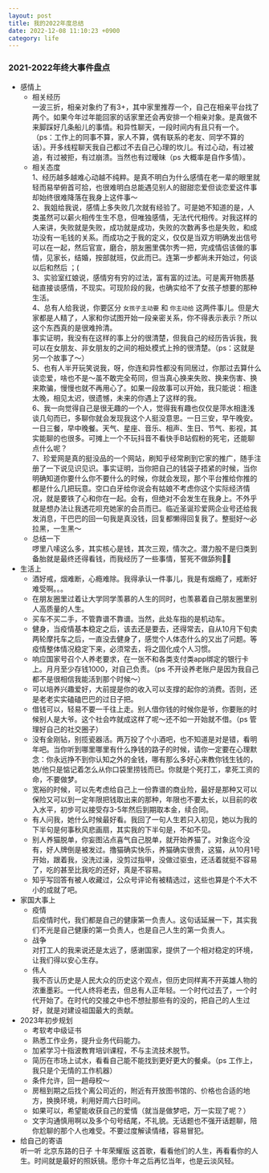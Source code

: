 ```yaml
---
layout: post
title: 我的2022年度总结
date: 2022-12-08 11:10:23 +0900
category: life
---
```

### 2021-2022年终大事件盘点  
- 感情上  
    - 相关经历  
    一波三折，相亲对象约了有3+，其中家里推荐一个，自己在相亲平台找了两个。如果今年过年能回家的话家里还会再安排一个相亲对象。是真做不来脚踩好几条船儿的事情。和异性聊天，一段时间内有且只有一个。（ps：工作上的同事不算，家人不算，偶有联系的老友、同学不算的话）。开多线程聊天我自己都过不去自己心理的坎儿。有过心动，有过被追，有过被拒，有过崩溃。当然也有过暧昧（ps 大概率是自作多情）。  
    - 相关态度  
    1、经历越多越难心动越不纯粹。是真不明白为什么感情在老一辈的眼里就轻而易举俯首可拾，也很难明白总能遇见别人的甜甜恋爱但谈恋爱这件事却始终很难降落在我身上这件事～  
    2、我姐给我说，感情上多失败几次就有经验了。可是她不知道的是，人类虽然可以薪火相传生生不息，但唯独感情，无法代代相传。对我这样的人来讲，失败就是失败，成功就是成功，失败的次数再多也是失败，和成功没有一毛钱的关系。而成功之于我的定义，仅仅是当双方明确发出信号可以在一起，然后官宣，磨合，朋友圈里偶尔秀一把，完成情侣该做的事情，见家长，结婚，按部就班，仅此而已。连第一步都尚未开始过，何谈以后和然后 ；(  
    3、实验室红娘说，感情穷有穷的过法，富有富的过法。可是离开物质基础直接谈感情，不现实。可现阶段的我，也确实给不了女孩子想要的那种生活。    
    4、总有人给我说，你要区分 `女孩子主动要` 和 `你主动给` 这两件事儿。但是大家都是人精了，人家和你试图开始一段亲密关系，你不得表示表示？所以这个东西真的是很难拎清。    
    事实证明，我没有在这样的事上分的很清楚，但我自己的经历告诉我，我可以在女朋友、非女朋友的之间的相处模式上拎的很清楚。（ps：这就是另一个故事了～）  
    5、也有人半开玩笑说我，呀，你连和异性都没有同居过，你那过去算什么谈恋爱，啥也不是～虽不敢完全苟同，但当真心换来失败、换来伤害、换来欺骗，慢慢也就不再用心了。如果一段故事可以开始，我只能说：相逢太晚，相见太迟，很遗憾，未来的你遇上了这样的我。  
    6、我一向觉得自己是很无趣的一个人，觉得我有趣也仅仅是萍水相逢浅谈几句而已，多聊你就会发现我这个人挺没意思。一日三安，早午晚安。一日三餐，早中晚餐。天气、星座、音乐、相声、生日、节气、影视，其实能聊的也很多。可摊上一个不玩抖音不看快手B站假粉的死宅，还能聊点什么呢？     
    7、珍爱网是真的挺没品的一个网站，刷知乎经常刷到它家的推广，随手注册了一下说见识见识。事实证明，当你把自己的钱袋子捂紧的时候，当你明确知道你要什么你不要什么的时候，你就会发现，那个平台推给你推的都是什么几把玩意。空口白牙给你说会有姑娘不考虑你这个实际经济情况，就是要铁了心和你在一起。会有，但绝对不会发生在我身上。不外乎就是想办法让我透花呗充她家的会员而已。临近圣诞珍爱网企业号还给我发消息，干巴巴的回一句我是真没钱，回复都懒得回复我了。整挺好～必拉黑，一生黑～  
    - 总结一下  
    啰里八嗦这么多，其实核心是钱，其次三观，情次之。潜力股不是归类到备胎就是最终还得看钱，而我经历了一些事情，誓死不做舔狗🤷‍♂️
- 生活上
    - 酒好戒，烟难断，心瘾难除。我得承认一件事儿，我是有烟瘾了，戒断好难受啊。。。
    - 在朋友圈里过着让大学同学羡慕的人生的同时，也羡慕着自己朋友圈里别人高质量的人生。
    - 买车不买二手，不管靠谱不靠谱。当然，此处车指的是机动车。
    - 健身，当疫情基本稳定之后，该去还是要去，还得常去，自从10月下旬卖两轮摩托车之后，一直没去健身了，感觉个人体态什么的又出了问题。等疫情整体情况稳定下来，必须常去，将之固化成个人习惯。
    - 响应国家号召个人养老要求，在一张不和各类支付类app绑定的银行卡上。月月至少存钱1000，对自己负责。（ps 不开设养老账户是因为我自己都不是很相信我能活到那个时候～）  
    - 可以培养兴趣爱好，大前提是你的收入可以支撑的起你的消费。否则，还是老老实实磕磕巴巴的过日子把。
    - 借钱可以，轻易不要一千往上走。别人借你钱的时候你是爷，你要账的时候别人是大爷。这个社会咋就成这样了呢～还不如一开始就不借。（ps 管理好自己的社交圈子）
    - 没有金刚钻，别揽瓷器活。两万投了个小酒吧，也不知道是对是错，看明年吧。当你听到哪里哪里有什么挣钱的路子的时候，请你一定要在心理默念：你永远挣不到你认知之外的金钱，哪有那么多好心来教你钱生钱的，她/他只是惦记着怎么从你口袋里捞钱而已。你就是个死打工，拿死工资的命，不要做梦。  
    - 宽裕的时候，可以先考虑给自己上一份靠谱的商业险，最好是那种又可以保险又可以到一定年限把钱取出来的那种，年限也不要太长，以目前的收入水平，初步可以接受存3-5年然后到期取本金，续合同。  
    - 有人问我，她什么时候最好看。我回了一句人生若只入初见，她以为我的下半句是何事秋风悲画扇，其实我的下半句是，不如不见。  
    - 别人养猫脱单，你妄图沾点喜气自己脱单，就开始养猫了。对象迄今没有，好人牌倒是被发过。撸猫确实快乐，养猫确实很贵，这猫，从10月1号开始，跟着我，没洗过澡，没剪过指甲，没做过驱虫，还活着就挺不容易了，吃的甚至比我吃的还好，真是不容易。
    - 知乎写回答有被人收藏过，公众号评论有被精选过，这些也算是个不大不小的成就了吧。
 - 家国大事上
    - 疫情  
    后疫情时代，我们都是自己的健康第一负责人。这句话延展一下，其实我们不光是自己健康的第一负责人，也是自己人生的第一负责人。
    - 战争   
    对打工人的我来说还是太远了，感谢国家，提供了一个相对稳定的环境，让我们得以安心生存。
    - 伟人  
    我不否认历史是人民大众的历史这个观点，但历史同样离不开英雄人物的浓重墨彩。一代人终将老去，但总有人正年轻。一个时代过去了，一个时代开始了。在时代的交接之中也不想扯那些有的没的，把自己的人生过好，就是对建设祖国最大的贡献。  
 - 2023年初步规划
    - 考软考中级证书  
    - 熟悉工作业务，提升业务代码能力。
    - 加紧学习十指波教育培训课程，不与主流技术脱节。  
    - 简历在市场上试水，看看自己能不能找到更好更大的餐桌。（ps 工作上，我只是个无情的工作机器）
    - 条件允许，回一趟母校～
    - 房租到期之后找个离公司近的，附近有开放图书馆的、价格也合适的地方，换换环境，利用好周六日时间。
    - 如果可以，希望能收获自己的爱情（就当是做梦吧，万一实现了呢？）
    - 文字沟通慎用啊以及多个句号结尾，不礼貌。无话题也不强开话题聊，陪你尬聊的那个人也难受。不要过度解读情绪，容易冒犯。 
 - 给自己的寄语  
      听一听 北京东路的日子 十年荣耀版 这首歌，看看他们的人生，再看看你的人生。时间就是最好的照妖镜。愿你十年之后再忆当年，也是云淡风轻。